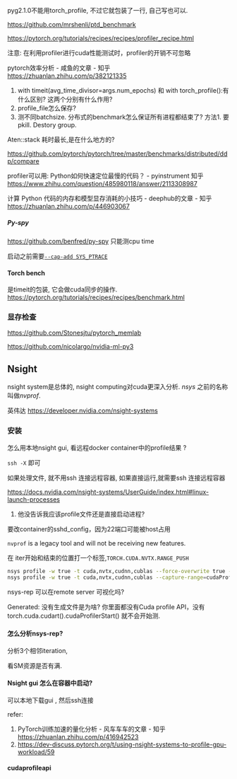 pyg2.1.0不能用torch_profile, 不过它就包装了一行, 自己写也可以. 

https://github.com/mrshenli/ptd_benchmark

https://pytorch.org/tutorials/recipes/recipes/profiler_recipe.html 

注意: 在利用profiler进行cuda性能测试时，profiler的开销不可忽略

pytorch效率分析 - 咸鱼的文章 - 知乎 https://zhuanlan.zhihu.com/p/382121335

1. with timeit(avg_time_divisor=args.num_epochs) 和  with torch_profile():有什么区别? 这两个分别有什么作用? 
2. profile_file怎么保存?  
3. 测不同batchsize.  分布式的benchmark怎么保证所有进程都结束了? 方法1. 要pkill.  Destory group. 

Aten::stack 耗时最长,是在什么地方的? 

https://github.com/pytorch/pytorch/tree/master/benchmarks/distributed/ddp/compare

profiler可以用: Python如何快速定位最慢的代码？ - pyinstrument   知乎 https://www.zhihu.com/question/485980118/answer/2113308987

计算 Python 代码的内存和模型显存消耗的小技巧 - deephub的文章 - 知乎 https://zhuanlan.zhihu.com/p/446903067

##### Py-spy

https://github.com/benfred/py-spy  只能测cpu time

启动之前需要[`--cap-add SYS_PTRACE`](https://docs.docker.com/engine/security/seccomp/)

#### Torch bench

是timeit的包装, 它会做cuda同步的操作. https://pytorch.org/tutorials/recipes/recipes/benchmark.html 

### 显存检查

https://github.com/Stonesjtu/pytorch_memlab

https://github.com/nicolargo/nvidia-ml-py3 



## Nsight

nsight system是总体的, nsight computing对cuda更深入分析. *nsys* 之前的名称叫做*nvprof*.

英伟达 https://developer.nvidia.com/nsight-systems

### 安装

怎么用本地nsight gui, 看远程docker container中的profile结果 ?

`ssh -X` 即可

如果处理文件, 就不用ssh 连接远程容器, 如果直接运行,就需要ssh 连接远程容器

https://docs.nvidia.com/nsight-systems/UserGuide/index.html#linux-launch-processes 

1. 他没告诉我应该profile文件还是直接启动进程? 

要改container的sshd_config，因为22端口可能被host占用

`nvprof` is a legacy tool and will not be receiving new features. 

在 iter开始和结束的位置打一个标签,`TORCH.CUDA.NVTX.RANGE_PUSH `  

```bash
nsys profile -w true -t cuda,nvtx,cudnn,cublas --force-overwrite true -x true -o wikitgn python train.py --data WIKI --config ./config/TGN.yml
nsys profile -w true -t cuda,nvtx,cudnn,cublas --capture-range=cudaProfilerApi --force-overwrite true -x true -o ugache python dgl_sample.py  --data WIKI --config ./config/TGN.yml 
```

nsys-rep 可以在remote server 可视化吗? 

Generated: 没有生成文件是为啥? 你里面都没有Cuda profile API，没有torch.cuda.cudart().cudaProfilerStart() 就不会开始测. 

#### 怎么分析nsys-rep?

分析3个相邻iteration, 

看SM资源是否有满. 







#### Nsight gui 怎么在容器中启动?

可以本地下载gui , 然后ssh连接

refer:

1. PyTorch训练加速的量化分析 - 风车车车的文章 - 知乎 https://zhuanlan.zhihu.com/p/416942523
2. https://dev-discuss.pytorch.org/t/using-nsight-systems-to-profile-gpu-workload/59

#### cudaprofileapi

